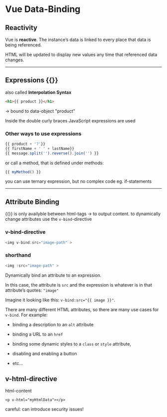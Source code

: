 # Vue Data-Binding

## Reactivity

Vue is **reactive**. The instance’s data is linked to every place that data is being referenced. 

HTML will be updated to display new values any time that referenced data changes.

------

## Expressions {{}} 

also called **Interpolation Syntax**

```html
<h1>{{ product }}</h1>
```

-> bound to data-object "product"

Inside the double curly braces  JavaScript expressions are used

### Other ways to use expressions

```js
{{ product + '?'}}
{{ firstName + ' ' + lastName}}
{{ message.split('').reverse().join('') }}
```

or call a method, that is defined under methods:

```js
{{ myMethod() }}
```

you can use ternary expression, but no complex code eg. if-statements

------

## Attribute Binding

{{}} is only availyble between html-tags -> to output content. to dynamically change attributes use the `v-bind`-directive

### v-bind-directive

```js
<img v-bind:src="image-path" >
```

### shorthand

```js
<img :src="image-path" >
```

Dynamically bind an attribute to an expression. 

In this case, the attribute is `src` and the expression is whatever is in that attribute’s quotes: `"image"`

Imagine it looking like this: `v-bind:src="{{ image }}"`. 



There are many different HTML attributes, so there are many use cases for `v-bind`. For example: 

- binding a description to an `alt` attribute

- binding a URL to an `href` 

- binding some dynamic styles to a `class` or `style` attribute, 

- disabling and enabling a button

- etc...

  

## v-html-directive

html-content 

```vue
<p v-html="myHtmlData"></p>
```

careful: can introduce security issues!


